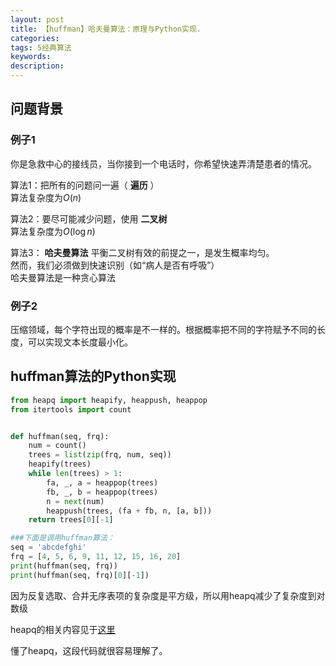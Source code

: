 ```yaml
---
layout: post
title: 【huffman】哈夫曼算法：原理与Python实现.
categories: 
tags: 5经典算法
keywords:
description:
---
```



## 问题背景

### 例子1

你是急救中心的接线员，当你接到一个电话时，你希望快速弄清楚患者的情况。  

算法1：把所有的问题问一遍（ **遍历** ）  
算法复杂度为$O(n)$  

算法2：要尽可能减少问题，使用 **二叉树**  
算法复杂度为$O(\log n)$  

算法3： **哈夫曼算法**
平衡二叉树有效的前提之一，是发生概率均匀。  
然而，我们必须做到快速识别（如“病人是否有呼吸”）  
哈夫曼算法是一种贪心算法

### 例子2

压缩领域，每个字符出现的概率是不一样的。根据概率把不同的字符赋予不同的长度，可以实现文本长度最小化。  


## huffman算法的Python实现

```py
from heapq import heapify, heappush, heappop
from itertools import count


def huffman(seq, frq):
    num = count()
    trees = list(zip(frq, num, seq))
    heapify(trees)
    while len(trees) > 1:
        fa, _, a = heappop(trees)
        fb, _, b = heappop(trees)
        n = next(num)
        heappush(trees, (fa + fb, n, [a, b]))
    return trees[0][-1]

###下面是调用huffman算法：
seq = 'abcdefghi'
frq = [4, 5, 6, 9, 11, 12, 15, 16, 20]
print(huffman(seq, frq))
print(huffman(seq, frq)[0][-1])
```

因为反复选取、合并无序表项的复杂度是平方级，所以用heapq减少了复杂度到对数级  

heapq的相关内容见于[这里](http://www.guofei.site/2017/09/11/heapq.html)  

懂了heapq，这段代码就很容易理解了。  
